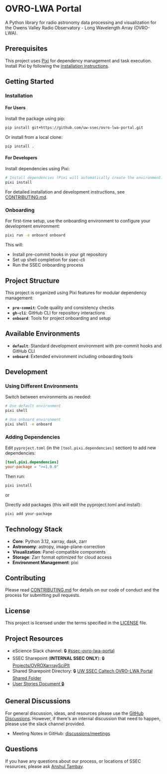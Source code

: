 # OVRO-LWA Portal

A Python library for radio astronomy data processing and visualization for the
Owens Valley Radio Observatory - Long Wavelength Array (OVRO-LWA).

## Prerequisites

This project uses [Pixi](https://pixi.sh) for dependency management and task
execution. Install Pixi by following the
[installation instructions](https://pixi.sh/latest/#installation).

## Getting Started

### Installation

#### For Users

Install the package using pip:

```bash
pip install git+https://github.com/uw-ssec/ovro-lwa-portal.git
```

Or install from a local clone:

```bash
pip install .
```

#### For Developers

Install dependencies using Pixi:

```bash
# Install dependencies (Pixi will automatically create the environment)
pixi install
```

For detailed installation and development instructions, see
[CONTRIBUTING.md](CONTRIBUTING.md).

### Onboarding

For first-time setup, use the onboarding environment to configure your
development environment:

```bash
pixi run -e onboard onboard
```

This will:

- Install pre-commit hooks in your git repository
- Set up shell completion for ssec-cli
- Run the SSEC onboarding process

## Project Structure

This project is organized using Pixi features for modular dependency management:

- **`pre-commit`**: Code quality and consistency checks
- **`gh-cli`**: GitHub CLI for repository interactions
- **`onboard`**: Tools for project onboarding and setup

## Available Environments

- **`default`**: Standard development environment with pre-commit hooks and
  GitHub CLI
- **`onboard`**: Extended environment including onboarding tools

## Development

### Using Different Environments

Switch between environments as needed:

```bash
# Use default environment
pixi shell

# Use onboard environment
pixi shell -e onboard
```

### Adding Dependencies

Edit `pyproject.toml` (in the `[tool.pixi.dependencies]` section) to add new dependencies:

```toml
[tool.pixi.dependencies]
your-package = ">=1.0.0"
```

Then run:

```bash
pixi install
```

or

Directly add packages (this will edit the pyproject.toml and install):

```bash
pixi add your-package
```

## Technology Stack

- **Core**: Python 3.12, xarray, dask, zarr
- **Astronomy**: astropy, image-plane-correction
- **Visualization**: Panel-compatible components
- **Storage**: Zarr format optimized for cloud access
- **Environment Management**: pixi

## Contributing

Please read [CONTRIBUTING.md](CONTRIBUTING.md) for details on our code of
conduct and the process for submitting pull requests.

## License

This project is licensed under the terms specified in the [LICENSE](LICENSE)
file.

## Project Resources

- eScience Slack channel: 🔒
  [#ssec-ovro-lwa-portal](https://escience-institute.slack.com/archives/C098GJYLNBW)
- SSEC Sharepoint (**INTERNAL SSEC ONLY**): 🔒
  [Projects/OVROXarrraySciPlt](https://uwnetid.sharepoint.com/:f:/r/sites/og_ssec_escience/Shared%20Documents/Projects/OVROXarrraySciPlt?csf=1&web=1&e=P5QKAc)
- Shared Sharepoint Directory: 🔒
  [UW SSEC Caltech OVRO-LWA Portal Shared Folder](https://uwnetid.sharepoint.com/:f:/r/sites/og_ssec_escience/Shared%20Documents/Projects/OVROXarrraySciPlt/UW%20SSEC%20Caltech%20OVRO-LWA%20Portal%20Shared%20Folder?csf=1&web=1&e=siXUk2)
- [User Stories Document 🔒](https://uwnetid.sharepoint.com/:w:/r/sites/og_ssec_escience/Shared%20Documents/Projects/OVROXarrraySciPlt/UW%20SSEC%20Caltech%20OVRO-LWA%20Portal%20Shared%20Folder/SSEC%20OVRO-LWA%20Portal%20User%20Stories.docx?d=w15624ab2d3c0475e95a2865a346e359b&csf=1&web=1&e=ImDH96)

## General Discussions

For general discussion, ideas, and resources please use the
[GitHub Discussions](https://github.com/uw-ssec/ovro-lwa-portal/discussions).
However, if there's an internal discussion that need to happen, please use the
slack channel provided.

- Meeting Notes in GitHub:
  [discussions/meetings](https://github.com/uw-ssec/ovro-lwa-portal/discussions/categories/meetings)

## Questions

If you have any questions about our process, or locations of SSEC resources,
please ask [Anshul Tambay](https://github.com/atambay37).
